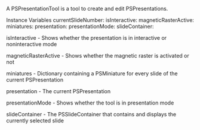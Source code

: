 A PSPresentationTool is a tool to create and edit PSPresentations. 

Instance Variables
	currentSlideNumber:		<Number>
	isInteractive:		<Boolean>
	magneticRasterActive:		<Boolean>
	miniatures:		<Dictionary>
	presentation:		<PSPresentation>
	presentationMode:		<Boolean>
	slideContainer:		<PSSlideContainer>

isInteractive
	- Shows whether the presentation is in interactive or noninteractive mode

magneticRasterActive
	- Shows whether the magnetic raster is activated or not

miniatures
	- Dictionary containing a PSMiniature for every slide of the current PSPresentation

presentation
	- The current PSPresentation

presentationMode
	- Shows whether the tool is in presentation mode

slideContainer
	- The PSSlideContainer that contains and displays the currently selected slide